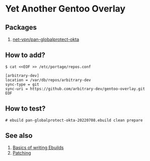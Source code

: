 # Yet Another Gentoo Overlay

## Packages

1. [net-vpn/pan-globalprotect-okta](https://github.com/arthepsy/pan-globalprotect-okta)

## How to add?

```
$ cat <<EOF >> /etc/portage/repos.conf

[arbitrary-dev]
location = /var/db/repos/arbitrary-dev
sync-type = git
sync-uri = https://github.com/arbitrary-dev/gentoo-overlay.git
EOF
```

## How to test?

```
# ebuild pan-globalprotect-okta-20220708.ebuild clean prepare
```

## See also

1. [Basics of writing Ebuilds](https://wiki.gentoo.org/wiki/Basic_guide_to_write_Gentoo_Ebuilds)
1. [Patching](https://wiki.gentoo.org/wiki/Patches)
